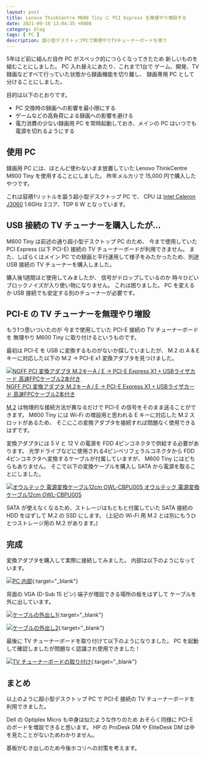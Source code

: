 ```yaml
---
layout: post
title: Lenovo ThinkCentre M600 Tiny に PCI Express を無理やり増設する
date: 2021-09-18 13:04:35 +0900
category: blog
tags: [ PC ]
description: 超小型デスクトップPCで無理やりTVチューナーボードを使う
---
```


5年ほど前に組んだ自作 PC がスペック的につらくなってきたため
新しいものを組むことにしました。
PC 入れ替えにあたり、これまで1台で
ゲーム、開発、TV 録画などすべて行っていた状態から録画機能を切り離し、
録画専用 PC として分けることにしました。

目的は以下のとおりです。

- PC 交換時の録画への影響を最小限にする
- ゲームなどの高負荷による録画への影響を避ける
- 電力消費の少ない録画用 PC を常時起動しておき、メインの PC はいつでも電源を切れるようにする

## 使用 PC

録画用 PC には、ほとんど使わないまま放置していた
Lenovo ThinkCentre M600 Tiny
を使用することにしました。
昨年メルカリで 15,000 円で購入したやつです。

これは容積1リットルを謳う超小型デスクトップ PC で、
CPU は
[Intel Celeron J3060](https://ark.intel.com/content/www/jp/ja/ark/products/91534/intel-celeron-processor-j3060-2m-cache-up-to-2-48-ghz.html)
1.6GHz 2コア、TDP 6 W となっています。

## USB 接続の TV チューナーを購入したが…

M600 Tiny は前述の通り超小型デスクトップ PC のため、
今まで使用していた PCI Express (以下 PCI-E) 接続の TV チューナーボードが利用できません。
また、しばらくはメイン PC での録画と平行運用して様子をみたかったため、別途 USB 接続の TV チューナーを購入しました。

購入後1週間ほど使用してみましたが、
信号がドロップしているのか
時々ひどいブロックノイズが入り使い物になりません。
これは困りました。
PC を変えるか USB 接続でも安定する別のチューナーが必要です。

## PCI-E の TV チューナーを無理やり増設

もう1つ思いついたのが
今まで使用していた PCI-E 接続の TV チューナーボードを
無理やり M600 Tiny に取り付けるというものです。

最初は PCI-E を USB に変換するものがないか探していましたが、
M.2 の A & E キーに対応した以下の
M.2 → PCI-E x1 変換アダプタを見つけました。

<div class="affiliate-product-list">
    <a href="https://www.amazon.co.jp/dp/B07L9RFVBZ?tag=saasan-22" class="affiliate-product">
        <img src="https://m.media-amazon.com/images/I/51N8ZHiY7vL.__AC_SX300_SY300_QL70_ML2_.jpg" alt="NGFF PCI 変換アダプタ M.2キーA / E → PCI-E Express X1 + USBライザカード 高速FPCケーブル2本付き">
        <span class="affiliate-product-name">NGFF PCI 変換アダプタ M.2キーA / E → PCI-E Express X1 + USBライザカード 高速FPCケーブル2本付き</span>
    </a>
</div>

[M.2](https://ja.wikipedia.org/wiki/M.2)
は物理的な接続方法が異なるだけで
PCI-E の信号をそのまま送ることができます。
M600 Tiny には Wi-Fi の増設用と思われる
E キーに対応した M.2 スロットがあるため、
そこにこの変換アダプタを接続すれば問題なく使用できるはずです。

変換アダプタには 5 V と 12 V の電源を
FDD 4ピンコネクタで供給する必要があります。
光学ドライブなどに使用される4ピンペリフェラルコネクタから
FDD 4ピンコネクタへ変換するケーブルが付属していますが、
M600 Tiny にはどちらもありません。
そこで以下の変換ケーブルを購入し SATA から電源を取ることにしました。

<div class="affiliate-product-list">
    <a href="https://www.amazon.co.jp/dp/B0028WIES8?tag=saasan-22" class="affiliate-product">
        <img src="https://m.media-amazon.com/images/I/51yi6NatXRL.__AC_SX300_SY300_QL70_ML2_.jpg" alt="オウルテック 電源変換ケーブル12cm OWL-CBPU005">
        <span class="affiliate-product-name">オウルテック 電源変換ケーブル12cm OWL-CBPU005</span>
    </a>
</div>

SATA が使えなくなるため、ストレージはもともと付属していた SATA 接続の HDD をはずして M.2 の SSD にします。
(上記の Wi-Fi 用 M.2 とは別にもうひとつストレージ用の M.2 があります。)

## 完成

変換アダプタを購入して実際に接続してみました。
内部は以下のようになっています。

[![PC 内部](/assets/images/blog/2021-09-18/thinkcentre-tiny-pci-express1.jpg)](/assets/images/blog/2021-09-18/thinkcentre-tiny-pci-express1.jpg){:target="_blank"}

背面の VGA (D-Sub 15 ピン) 端子が増設できる場所の板をはずして
ケーブルを外に出しています。

[![ケーブルの外出し1](/assets/images/blog/2021-09-18/thinkcentre-tiny-pci-express2.jpg)](/assets/images/blog/2021-09-18/thinkcentre-tiny-pci-express2.jpg){:target="_blank"}

[![ケーブルの外出し2](/assets/images/blog/2021-09-18/thinkcentre-tiny-pci-express3.jpg)](/assets/images/blog/2021-09-18/thinkcentre-tiny-pci-express3.jpg){:target="_blank"}

最後に TV チューナーボードを取り付けて以下のようになりました。
PC を起動して確認しましたが問題なく認識され使用できました！

[![TV チューナーボードの取り付け](/assets/images/blog/2021-09-18/thinkcentre-tiny-pci-express4.jpg)](/assets/images/blog/2021-09-18/thinkcentre-tiny-pci-express4.jpg){:target="_blank"}

## まとめ

以上のように超小型デスクトップ PC で
PCI-E 接続の TV チューナーボードを利用できました。

Dell の Optiplex Micro も中身は似たような作りのため
おそらく同様に PCI-E のボードを増設できると思います。
HP の ProDesk DM や EliteDesk DM は中を見たことがないためわかりません。

基板がむき出しのため今後ホコリへの対策を考えます。

